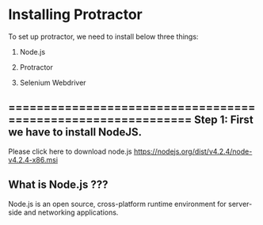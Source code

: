 Installing Protractor 
=====================
To set up protractor, we need to install below three things:

1. Node.js

2. Protractor

3. Selenium Webdriver

=============================================================
Step 1: First we have to install NodeJS. 
------
Please click here to download node.js https://nodejs.org/dist/v4.2.4/node-v4.2.4-x86.msi

What is Node.js ???
-----
Node.js is an open source, cross-platform runtime environment for server-side and networking applications. 

